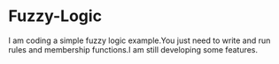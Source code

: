 # Fuzzy-Logic

I am coding a simple fuzzy logic example.You just need to write and run rules and membership functions.I am still developing some features.
